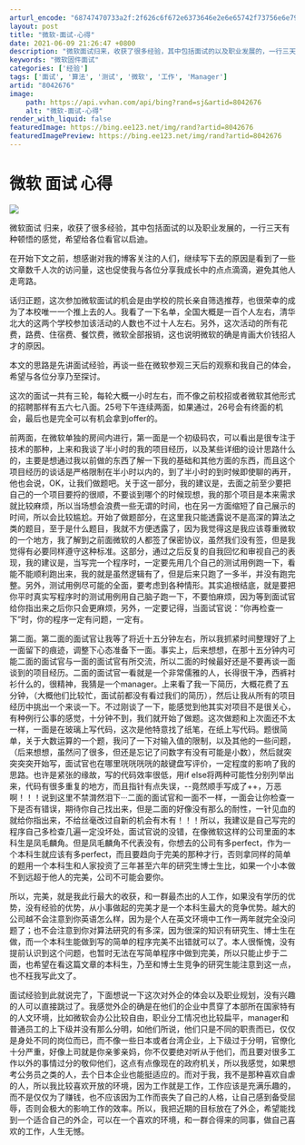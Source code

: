 ```yaml
---
arturl_encode: "68747470733a2f:2f626c6f672e6373646e2e6e65742f73756e6e79736b796c69:752f61727469636c652f64657461696c732f38303432363736"
layout: post
title: "微软-面试-心得"
date: 2021-06-09 21:26:47 +0800
description: "微软面试归来，收获了很多经验，其中包括面试的以及职业发展的，一行三天有种顿悟的感觉，希望给各位看官以"
keywords: "微软固件面试"
categories: ['经验']
tags: ['面试', '算法', '测试', '微软', '工作', 'Manager']
artid: "8042676"
image:
    path: https://api.vvhan.com/api/bing?rand=sj&artid=8042676
    alt: "微软-面试-心得"
render_with_liquid: false
featuredImage: https://bing.ee123.net/img/rand?artid=8042676
featuredImagePreview: https://bing.ee123.net/img/rand?artid=8042676
---
```


# 微软 面试 心得

![](https://img-my.csdn.net/uploads/201210/06/1349494610_5493.jpg)

微软面试
归来，收获了很多经验，其中包括面试的以及职业发展的，一行三天有种顿悟的感觉，希望给各位看官以启迪。

在开始下文之前，想感谢对我的博客关注的人们，继续写下去的原因是看到了一些文章数千人次的访问量，这也促使我与各位分享我成长中的点点滴滴，避免其他人走弯路。

话归正题，这次参加微软面试的机会是由学校的院长亲自筛选推荐，也很荣幸的成为了本校唯一一个推上去的人。我看了一下名单，全国大概是一百个人左右，清华北大的这两个学校参加该活动的人数也不过十人左右。另外，这次活动的所有花费，路费、住宿费、餐饮费，微软全部报销，这也说明微软的确是肯画大价钱招人才的原因。

本文的思路是先讲面试经验，再谈一些在微软参观三天后的观察和我自己的体会，希望与各位分享乃至探讨。

这次的面试一共有三轮，每轮大概一小时左右，而不像之前校招或者微软其他形式的招聘那样有五六七八面。25号下午连续两面，如果通过，26号会有终面的机会，最后也是完全可以有机会拿到offer的。

前两面，在微软单独的房间内进行，第一面是一个初级码农，可以看出是很专注于技术的那种，上来和我谈了半小时的我的项目经历，以及某些详细的设计思路什么的，主要是想通过我以前做的东西了解一下我的基础和其他方面的东西，而且这个项目经历的谈话是严格限制在半小时以内的，到了半小时的到时候即使聊的再开，他也会说，OK，让我们做题吧。关于这一部分，我的建议是，去面之前至少要把自己的一个项目要捋的很顺，不要谈到哪个的时候现想，我的那个项目是本来需求就比较麻烦，所以当场想会浪费一些无谓的时间，也在另一方面缩短了自己展示的时间，所以会比较尴尬。开始了做题部分，在这里我只能透露说不是高深的算法之类的题目，至于是什么题目，我就不方便透露了，因为我觉得这是我应该尊重微软的一个地方，我了解到之前面微软的人都签了保密协议，虽然我们没有签，但是我觉得有必要同样遵守这种标准。这部分，通过之后反复的自我回忆和审视自己的表现，我的建议是，当写完一个程序时，一定要先用几个自己的测试用例跑一下，看能不能顺利跑出来，我的就是虽然逻辑有了，但是后来只跑了一多半，并没有跑完整。另外，测试用例尽可能的全面，要考虑到各种情形。其实追根结底，就是要把你平时真实写程序时的测试用例用自己脑子跑一下，不要怕麻烦，因为等到面试官给你指出来之后你只会更麻烦，另外，一定要记得，当面试官说：“你再检查一下”时，你的程序一定有问题，一定有。

第二面。第二面的面试官让我等了将近十五分钟左右，所以我抓紧时间整理好了上一面留下的痕迹，调整下心态准备下一面。事实上，后来想想，在那十五分钟内可能二面的面试官与一面的面试官有所交流，所以二面的时候最好还是不要再谈一面谈到的项目经历。二面的面试官一看就是一个非常儒雅的人，长得很干净，西裤衬衫什么的，很精神，我猜是一个manager。上来看了我一下简历，大概花费了五分钟，（大概他们比较忙，面试前都没有看过我们的简历），然后让我从所有的项目经历中挑出一个来谈一下。不过刚谈了一下，能感觉到他其实对项目不是很关心，有种例行公事的感觉，十分钟不到，我们就开始了做题。这次做题和上次面还不太一样，一面是在玻璃上写代码，这次是他特意找了纸笔，在纸上写代码。题很简单，关于大数运算的一个题，我问了一下对输入值的限制，以及其他的一些问题，（后来想想，虽然问了很多，但还是忘记了问数字有没有可能是小数），然后就突突突突开始写，面试官也在哪里咣咣咣咣的敲键盘写评价，一定程度的影响了我的思路。也许是紧张的缘故，写的代码效率很低，用if else将两种可能性分别列举出来，代码有很多重复的地方，而且指针有点失误，--竟然顺手写成了++，万恶啊！！！说到这里不禁潸然泪下···二面的面试官和一面不一样，一面会让你检查一下是否有错误，期待你自己找出来，但是二面的好像没有那么的耐性，一针见血的就给你指出来，不给丝毫改过自新的机会有木有！！！所以，我建议是自己写完的程序自己多检查几遍一定没坏处，面试官说的没错，在像微软这样的公司里面的本科生是凤毛麟角。但是凤毛麟角不代表没有，你想去的公司有多perfect，作为一个本科生就应该有多perfect，而且要趋向于完美的那种才行，否则拿同样的简单的题用一个本科生和人家投资了三年甚至六年的研究生博士生比，如果一个小本做不到远超于他人的完美，公司不可能会要你。

所以，完美，就是我此行最大的收获，和一群最杰出的人工作，如果没有学历的优势，没有经验的优势，从小事做起的完美才是一个本科生最大的竞争优势。越大的公司越不会注意到你英语怎么样，因为是个人在英文环境中工作一两年就完全没问题了；也不会注意到你对算法研究的有多深，因为很深的知识有研究生、博士生在做，而一个本科生能做到写的简单的程序完美不出错就可以了。本人很惭愧，没有提前认识到这个问题，也暂时无法在写简单程序中做到完美，所以只能止步于二面，也希望在看这篇文章的本科生，乃至和博士生竞争的研究生能注意到这一点，也不枉我写此文了。

面试经验到此就说完了，下面想说一下这次对外企的体会以及职业规划，没有兴趣的人可以直接跳过了。我感觉外企的确是在他们的企业中贯穿了本部所在国家特有的人文环境，比如微软会办公比较自由，职业分工情况也比较扁平，manager和普通员工的上下级并没有那么分明，如他们所说，他们只是不同的职责而已，仅仅是身处不同的岗位而已，而不像一些日本或者台湾企业，上下级过于分明，官僚化十分严重，好像上司就是你亲爹亲妈，你不仅要绝对听从于他们，而且要对很多工作以外的事情过分的敬仰他们，这点有点像现在的政府机关，所以我感觉，如果想考公务员之类的人，去个日本企业也能挺适应的。而对于我，我不是那种喜欢自虐的人，所以我比较喜欢开放的环境，因为工作就是工作，工作应该是充满乐趣的，而不是仅仅为了赚钱，也不应该因为工作而丧失了自己的人格，让自己感到备受屈辱，否则会极大的影响工作的效率。所以，我把近期的目标放在了外企，希望能找到一个适合自己的外企，可以在一个喜欢的环境，和一群合得来的同事，做自己喜欢的工作，人生无憾。